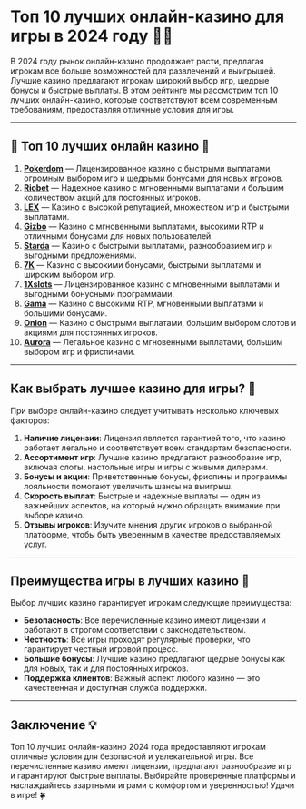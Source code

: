 # Топ 10 лучших онлайн-казино для игры в 2024 году 🎰💎

В 2024 году рынок онлайн-казино продолжает расти, предлагая игрокам все больше возможностей для развлечений и выигрышей. Лучшие казино предлагают игрокам широкий выбор игр, щедрые бонусы и быстрые выплаты. В этом рейтинге мы рассмотрим топ 10 лучших онлайн-казино, которые соответствуют всем современным требованиям, предоставляя отличные условия для игры.

---

## 🎲 Топ 10 лучших онлайн казино 🎲

1. **[Pokerdom](https://brandplay.link/4k77v2yx)** — Лицензированное казино с быстрыми выплатами, огромным выбором игр и щедрыми бонусами для новых игроков.
2. **[Riobet](https://brandplay.link/7xBLTPyj)** — Надежное казино с мгновенными выплатами и большим количеством акций для постоянных игроков.
3. **[LEX](https://brandplay.link/zW4hdDFV)** — Казино с высокой репутацией, множеством игр и быстрыми выплатами.
4. **[Gizbo](https://brandplay.link/bprXw4YV)** — Казино с мгновенными выплатами, высокими RTP и отличными бонусами для новых пользователей.
5. **[Starda](https://brandplay.link/fB7xwRFL)** — Казино с быстрыми выплатами, разнообразием игр и выгодными предложениями.
6. **[7K](https://brandplay.link/BvQyFShp)** — Казино с высокими бонусами, быстрыми выплатами и широким выбором игр.
7. **[1Xslots](https://brandplay.link/hSB1khtr)** — Лицензированное казино с мгновенными выплатами и выгодными бонусными программами.
8. **[Gama](https://brandplay.link/j6NMKsDz)** — Казино с высокими RTP, мгновенными выплатами и большими бонусами.
9. **[Onion](https://brandplay.link/zBGRVpQ9)** — Казино с быстрыми выплатами, большим выбором слотов и акциями для постоянных игроков.
10. **[Aurora](https://10trafic-stat2.com/click/668546556bcc6313411604bd/6766/13032/subaccount)** — Легальное казино с мгновенными выплатами, большим выбором игр и фриспинами.

---

## Как выбрать лучшее казино для игры? 🎯

При выборе онлайн-казино следует учитывать несколько ключевых факторов:

1. **Наличие лицензии**: Лицензия является гарантией того, что казино работает легально и соответствует всем стандартам безопасности.
2. **Ассортимент игр**: Лучшие казино предлагают разнообразие игр, включая слоты, настольные игры и игры с живыми дилерами.
3. **Бонусы и акции**: Приветственные бонусы, фриспины и программы лояльности помогают увеличить шансы на выигрыш.
4. **Скорость выплат**: Быстрые и надежные выплаты — один из важнейших аспектов, на который нужно обращать внимание при выборе казино.
5. **Отзывы игроков**: Изучите мнения других игроков о выбранной платформе, чтобы быть уверенным в качестве предоставляемых услуг.

---

## Преимущества игры в лучших казино 💎

Выбор лучших казино гарантирует игрокам следующие преимущества:

- **Безопасность**: Все перечисленные казино имеют лицензии и работают в строгом соответствии с законодательством.
- **Честность**: Все игры проходят регулярные проверки, что гарантирует честный игровой процесс.
- **Большие бонусы**: Лучшие казино предлагают щедрые бонусы как для новых, так и для постоянных игроков.
- **Поддержка клиентов**: Важный аспект любого казино — это качественная и доступная служба поддержки.

---

## Заключение 💡

Топ 10 лучших онлайн-казино 2024 года предоставляют игрокам отличные условия для безопасной и увлекательной игры. Все перечисленные казино имеют лицензии, предлагают разнообразие игр и гарантируют быстрые выплаты. Выбирайте проверенные платформы и наслаждайтесь азартными играми с комфортом и уверенностью! Удачи в игре! 🍀
